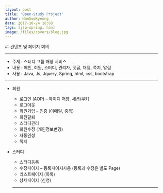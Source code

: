 ```yaml
---
layout: post
title: 'Open-Study Project'
author: HanSooKyeong
date: 2017-10-24 10:00
tags: [jsp-spring, han]
image: /files/covers/blog.jpg
---
```


#. 컨텐츠 및 페이지 회의

---

* 주제 : 스터디 그룹 매칭 서비스
* 내용 : 메인, 회원, 스터디, 관리자, 댓글, 채팅, 쪽지, 알림
* 사용 : Java, Js, Jquery, Spring, html, css, bootstrap

---

* 회원

  -  로그인 (AOP) – 아이디 저장, 세션/쿠키
  -	로그아웃
  -	회원가입 – 인증 (이메일, 중복)
  -	회원탈퇴
  -	스터디관리
  -	회원수정 (개인정보변경)
  -	자동완성
  -	쪽지


* 스터디

  -	스터디등록
  -	수정페이지 – 등록페이지사용 (등록과 수정은 별도 Page)
  -	리스트페이지 (목록)
  -	상세페이지 (신청)

  ---
